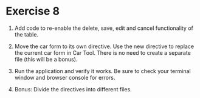 # Exercise 8

1. Add code to re-enable the delete, save, edit and cancel functionality of the table.

2. Move the car form to its own directive. Use the new directive to replace the current car form in Car Tool. There is no need to create a separate file (this will be a bonus).

3. Run the application and verify it works. Be sure to check your terminal window and browser console for errors.

4. Bonus: Divide the directives into different files.
